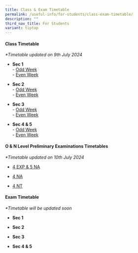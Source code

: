 ```yaml
---
title: Class & Exam Timetable
permalink: /useful-info/for-students/class-exam-timetable/
description: ""
third_nav_title: For Students
variant: tiptap
---
```

<h4><strong>Class Timetable</strong></h4>
<p><em>*Timetable updated on 9th July 2024</em>
</p>
<ul data-tight="true" class="tight">
<li>
<p><strong>Sec 1</strong>
<br>-&nbsp;<a href="/files/Timetable/2024 Sem 2/S1_2024_Sem_2_TT__odd_5_Jul.pdf" rel="noopener noreferrer nofollow" target="_blank">Odd Week</a>
<br>-&nbsp;<a href="/files/Timetable/2024 Sem 2/S1_2024_Sem_2_TT__even_5_Jul.pdf" rel="noopener noreferrer nofollow" target="_blank">Even Week</a>
</p>
</li>
<li>
<p><strong>Sec 2</strong>
<br>-&nbsp;<a href="/files/Timetable/2024 Sem 2/S2_2024_Sem_2_TT__odd_5_Jul.pdf" rel="noopener noreferrer nofollow" target="_blank">Odd Week</a>
<br>-&nbsp;<a href="/files/Timetable/2024 Sem 2/S2_2024_Sem_2_TT__even_5_Jul.pdf" rel="noopener noreferrer nofollow" target="_blank">Even Week</a>
</p>
</li>
<li>
<p><strong>Sec 3</strong>
<br>-&nbsp;<a href="/files/Timetable/2024 Sem 2/S3_2024_Sem_2_TT__odd_5_Jul.pdf" rel="noopener noreferrer nofollow" target="_blank">Odd Week</a> 
<br>-&nbsp;<a href="/files/Timetable/2024 Sem 2/S3_2024_Sem_2_TT__even_5_Jul.pdf" rel="noopener noreferrer nofollow" target="_blank">Even Week</a>
</p>
</li>
<li>
<p><strong>Sec 4 &amp; 5</strong>
<br>-&nbsp;<a href="/files/Timetable/2024 Sem 2/S4_5_2024_Sem_2_TT__odd_5_Jul.pdf" rel="noopener noreferrer nofollow" target="_blank">Odd Week</a>
<br>-&nbsp;<a href="/files/Timetable/2024 Sem 2/S4_5_2024_Sem_2_TT__even_5_Jul.pdf" rel="noopener noreferrer nofollow" target="_blank">Even Week</a>
</p>
</li>
</ul>
<p></p>
<h4><strong>O &amp; N Level Preliminary Examinations Timetables</strong></h4>
<p><em>*Timetable updated on 10th July 2024</em>
</p>
<ul data-tight="true" class="tight">
<li>
<p><a href="/files/Timetable/2024 Prelim Sem 2/AHMAD_IBRAHIM_SECONDARY_SCHOOL___Prelim_Sec_4E5N.pdf" rel="noopener noreferrer nofollow" target="_blank">4 EXP &amp; 5 NA</a>
</p>
</li>
<li>
<p><a href="/files/Timetable/2024 Prelim Sem 2/AHMAD_IBRAHIM_SECONDARY_SCHOOL___Prelim_NA.pdf" rel="noopener noreferrer nofollow" target="_blank">4 NA</a>
</p>
</li>
<li>
<p><a href="/files/Timetable/2024 Prelim Sem 2/AHMAD_IBRAHIM_SECONDARY_SCHOOL___Prelim_NT.pdf" rel="noopener noreferrer nofollow" target="_blank">4 NT</a>
</p>
</li>
</ul>
<h4><strong>Exam Timetable</strong></h4>
<p><em>*Timetable will be updated soon</em>
</p>
<ul data-tight="true" class="tight">
<li>
<p><strong>Sec 1</strong>
</p>
</li>
<li>
<p><strong>Sec 2</strong>
</p>
</li>
<li>
<p><strong>Sec 3</strong>
</p>
</li>
<li>
<p><strong>Sec 4 &amp; 5</strong>
</p>
</li>
</ul>
<p></p>